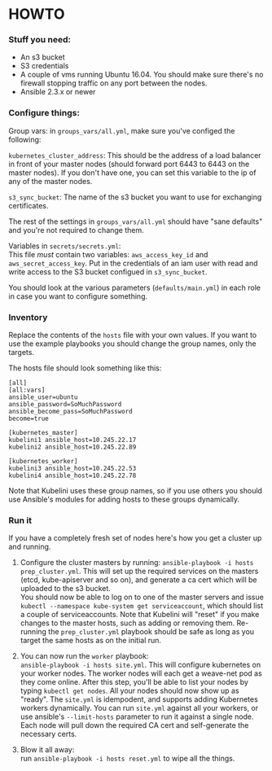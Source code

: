 # HOWTO

### Stuff you need:
- An s3 bucket
- S3 credentials
- A couple of vms running Ubuntu 16.04. You should make sure there's no firewall stopping traffic on any port between the nodes.
- Ansible 2.3.x or newer

### Configure things:
Group vars: in `groups_vars/all.yml`, make sure you've configed the following:   

`kubernetes_cluster_address`: This should be the address of a load balancer in front of your master nodes (should forward port 6443 to 6443 on the master nodes). If you don't have one, you can set this variable to the ip of any of the master nodes.   

`s3_sync_bucket`: The name of the s3 bucket you want to use for exchanging certificates.

The rest of the settings in `groups_vars/all.yml` should have "sane defaults" and you're not required to change them.

Variables in `secrets/secrets.yml`:   
This file _must_ contain two variables:
`aws_access_key_id` and `aws_secret_access_key`. Put in the credentials of an iam user with read and write access to the S3 bucket configued in `s3_sync_bucket`.

You should look at the various parameters (`defaults/main.yml`) in each role in case you want to configure something.

### Inventory
Replace the contents of the `hosts` file with your own values. If you want to use the example playbooks you should change the group names, only the targets.

The hosts file should look something like this:
```
[all]
[all:vars]
ansible_user=ubuntu
ansible_password=SoMuchPassword
ansible_become_pass=SoMuchPassword
become=true

[kubernetes_master]
kubelini1 ansible_host=10.245.22.17
kubelini2 ansible_host=10.245.22.89

[kubernetes_worker]
kubelini3 ansible_host=10.245.22.53
kubelini4 ansible_host=10.245.22.78
```
Note that Kubelini uses these group names, so if you use others you should use Ansible's modules for adding hosts to these groups dynamically.

### Run it
If you have a completely fresh set of nodes here's how you get a cluster up and running.
1. Configure the cluster masters by running:
`ansible-playbook -i hosts prep_cluster.yml`. This will set up the required services on the masters (etcd, kube-apiserver and so on), and generate a ca cert which will be uploaded to the s3 bucket.   
You should now be able to log on to one of the master servers and issue `kubectl --namespace kube-system get serviceaccount`, which should list a couple of serviceaccounts.
Note that Kubelini will "reset" if you make changes to the master hosts, such as adding or removing them. Re-running the `prep_cluster.yml` playbook should be safe as long as you target the same hosts as on the initial run.

2. You can now run the `worker` playbook:   
`ansible-playbook -i hosts site.yml`. This will configure kubernetes on your worker nodes. The worker nodes will each get a weave-net pod as they come online. After this step, you'll be able to list your nodes by typing `kubectl get nodes`. All your nodes should now show up as "ready". The `site.yml` is idempodent, and supports adding Kubernetes workers dynamically. You can run `site.yml` against all your workers, or use ansible's `--limit-hosts` parameter to run it against a single node. Each node will pull down the required CA cert and self-generate the necessary certs.

3. Blow it all away:   
run `ansible-playbook -i hosts reset.yml` to wipe all the things.

